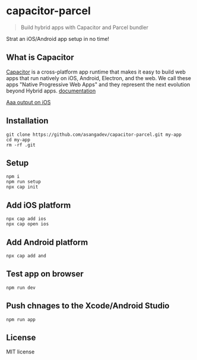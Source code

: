 # capacitor-parcel

> Build hybrid apps with Capacitor and Parcel bundler

Strat an iOS/Android app setup in no time!

## What is Capacitor

[Capacitor](https://capacitor.ionicframework.com/) is a cross-platform app runtime that makes it easy to build web apps that run natively on iOS, Android, Electron, and the web. We call these apps "Native Progressive Web Apps" and they represent the next evolution beyond Hybrid apps. [documentation](https://capacitor.ionicframework.com/docs/)

[Aaa output on iOS](/src/images/preview.png)

## Installation
```
git clone https://github.com/asangadev/capacitor-parcel.git my-app
cd my-app
rm -rf .git
```

## Setup
```
npm i
npm run setup
npx cap init
```

## Add iOS platform
```
npx cap add ios
npx cap open ios
```

## Add Android platform
```
npx cap add and
```

## Test app on browser
```
npm run dev
```

## Push chnages to the Xcode/Android Studio
```
npm run app
```

## License

MIT license
